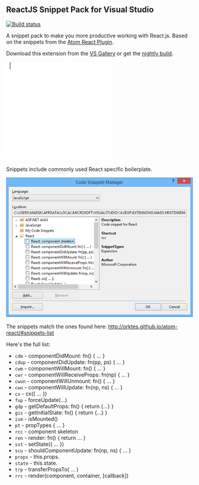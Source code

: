 ## ReactJS Snippet Pack for Visual Studio

[![Build status](https://ci.appveyor.com/api/projects/status/7l4iyu356ci5yy2u?svg=true)](https://ci.appveyor.com/project/madskristensen/reactsnippetpack)

A snippet pack to make you more productive working with React.js.
Based on the snippets from the [Atom React Plugin](http://orktes.github.io/atom-react/).

Download this extension from the [VS Gallery](https://visualstudiogallery.msdn.microsoft.com/234d79e9-f0fd-41e1-a926-850da8e8c7d7)
or get the [nightly build](http://vsixgallery.com/extension/a7dff10f-3592-429c-9dc1-622fe517921d/).

![React Snippet Pack](art/react-snippet-pack.gif)

Snippets include commonly used React specific boilerplate.

![Snippet manager](art/snippet-manager.png)

The snippets match the ones found here: http://orktes.github.io/atom-react/#snippets-list

Here's the full list:

- `cdm` - componentDidMount: fn() { ... }
- `cdup` - componentDidUpdate: fn(pp, ps) { ... }
- `cwm` - componentWillMount: fn() { ... }
- `cwr` - componentWillReceiveProps: fn(np) { ... }
- `cwun` - componentWillUnmount: fn() { ... }
- `cwu` - componentWillUpdate: fn(np, ns) { ... }
- `cx` - cx({ ... })
- `fup` - forceUpdate(...)
- `gdp` - getDefaultProps: fn() { return {...} }
- `gis` - getInitialState: fn() { return {...} }
- `ism` - isMounted()
- `pt` - propTypes { ... }
- `rcc` - component skeleton
- `ren` - render: fn() { return ... }
- `sst` - setState({ ... })
- `scu` - shouldComponentUpdate: fn(np, ns) { ... }
- `props` - this.props.
- `state` - this.state.
- `trp` - transferPropsTo( ... )
- `rrc` - render(component, container, [callback]) 